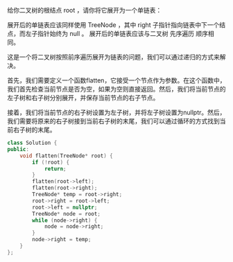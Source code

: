 给你二叉树的根结点 root ，请你将它展开为一个单链表：

展开后的单链表应该同样使用 TreeNode ，其中 right 子指针指向链表中下一个结点，而左子指针始终为 null 。
展开后的单链表应该与二叉树 先序遍历 顺序相同。

这是一个将二叉树按照前序遍历展开为链表的问题，我们可以通过递归的方式来解决。

首先，我们需要定义一个函数flatten，它接受一个节点作为参数。在这个函数中，我们首先检查当前节点是否为空，如果为空则直接返回。然后，我们将当前节点的左子树和右子树分别展开，并保存当前节点的右子节点。

接着，我们将当前节点的右子树设置为左子树，并将左子树设置为nullptr。然后，我们需要将原来的右子树接到当前右子树的末尾，我们可以通过循环的方式找到当前右子树的末尾。

``` cpp
class Solution {
public:
    void flatten(TreeNode* root) {
        if (!root) {
            return;
        }
        flatten(root->left);
        flatten(root->right);
        TreeNode* temp = root->right;
        root->right = root->left;
        root->left = nullptr;
        TreeNode* node = root;
        while (node->right) {
            node = node->right;
        }
        node->right = temp;
    }
};
```
